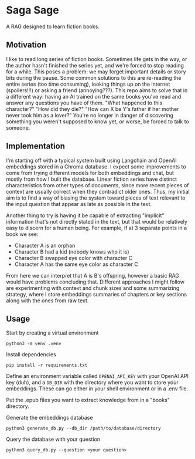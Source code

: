 # Saga Sage
A RAG designed to learn fiction books.

## Motivation
I like to read long series of fiction books. Sometimes life gets in the way, or the author hasn't finished the series yet, and we're forced to stop reading for a while.
This poses a problem: we may forget important details or story bits during the pause. Some common solutions to this are re-reading the entire series (too time consuming), looking things up on the internet (spoilers!!!) or asking a friend (annoying???). This repo aims to solve that in a different way: having an AI trained on the same books you've read and answer any questions you have of them. "What happened to this character?" "How did they die?" "How can X be Y's father if her mother never took him as a lover?" You're no longer in danger of discovering something you weren't supposed to know yet, or worse, be forced to talk to someone.

## Implementation
I'm starting off with a typical system built using Langchain and OpenAI embeddings stored in a Chroma database. I expect some improvements to come from trying different models for both embeddings and chat, but mostly from how I built the database. Linear fiction series have distinct characteristics from other types of documents, since more recent pieces of context are usually correct when they contradict older ones. Thus, my initial aim is to find a way of biasing the system toward pieces of text relevant to the input question that appear as late as possible in the text.

Another thing to try is having it be capable of extracting "implicit" information that's not directly stated in the text, but that would be relatively easy to discern for a human being. For example, if at 3 separate points in a book we see:
- Character A is an orphan
- Character B had a kid (nobody knows who it is)
- Character B swapped eye color with character C
- Character A has the same eye color as character C

From here we can interpret that A is B's offspring, however a basic RAG would have problems concluding that. Different approaches I might follow are experimenting with context and chunk sizes and some summarizing strategy, where I store embeddings summaries of chapters or key sections along with the ones from raw text.

## Usage
Start by creating a virtual environment
```
python3 -m venv .venv
```
Install dependencies
```
pip install -r requirements.txt
```

Define an environment variable called `OPENAI_API_KEY` with your OpenAI API key (duh), and a `DB_DIR` with the directory where you want to store your embeddings. These can go either in your shell environment or in a .env file.

Put the .epub files you want to extract knowledge from in a "books" directory.

Generate the embeddings database
```
python3 generate_db.py --db_dir /path/to/database/directory
```
Query the database with your question
```
python3 query_db.py --question <your question>
```
